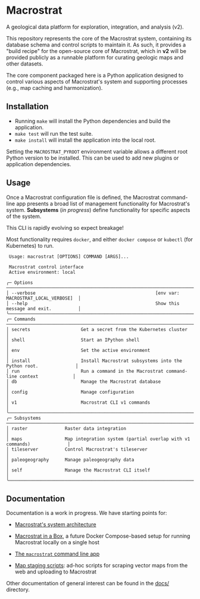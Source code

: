 # Macrostrat

A geological data platform for exploration, integration, and analysis (v2).

This repository represents the core of the Macrostrat system, containing its
database schema and control scripts to maintain it. As such, it provides a
"build recipe" for the open-source core of Macrostrat, which in **v2** will be
provided publicly as a runnable platform for curating geologic maps and other
datasets.

The core component packaged here is a Python application designed to control
various aspects of Macrostrat's system and supporting processes (e.g., map
caching and harmonization).

## Installation

- Running `make` will install the Python dependencies and build the application.
- `make test` will run the test suite.
- `make install` will install the application into the local root.

Setting the `MACROSTRAT_PYROOT` environment variable allows a different root
Python version to be installed. This can be used to add new plugins
or application dependencies.

## Usage

Once a Macrostrat configuration file is defined, the Macrostrat command-line app
presents a broad list of management functionality for Macrostrat's system. **Subsystems**
(*in progress*) define functionality for specific aspects of the system.

This CLI is rapidly evolving so expect breakage!

Most functionality requires `docker`, and either `docker compose` or
`kubectl` (for Kubernetes) to run.

```
 Usage: macrostrat [OPTIONS] COMMAND [ARGS]...

 Macrostrat control interface
 Active environment: local

╭─ Options ──────────────────────────────────────────────────────────────────────────────────╮
│ --verbose                                             [env var: MACROSTRAT_LOCAL_VERBOSE]  │
│ --help                                                Show this message and exit.          │
╰────────────────────────────────────────────────────────────────────────────────────────────╯
╭─ Commands ─────────────────────────────────────────────────────────────────────────────────╮
│ secrets                   Get a secret from the Kubernetes cluster                         │
│ shell                     Start an IPython shell                                           │
│ env                       Set the active environment                                       │
│ install                   Install Macrostrat subsystems into the Python root.              │
│ run                       Run a command in the Macrostrat command-line context             │
│ db                        Manage the Macrostrat database                                   │
│ config                    Manage configuration                                             │
│ v1                        Macrostrat CLI v1 commands                                       │
╰────────────────────────────────────────────────────────────────────────────────────────────╯
╭─ Subsystems ───────────────────────────────────────────────────────────────────────────────╮
│ raster              Raster data integration                                                │
│ maps                Map integration system (partial overlap with v1 commands)              │
│ tileserver          Control Macrostrat's tileserver                                        │
│ paleogeography      Manage paleogeography data                                             │
│ self                Manage the Macrostrat CLI itself                                       │
╰────────────────────────────────────────────────────────────────────────────────────────────╯
```

## Documentation

Documentation is a work in progress. We have starting points for:

* [Macrostrat's system architecture](docs/Macrostrat%20System%20Architecture.md)

* [Macrostrat in a Box](docs/Macrostrat%20in%20a%20Box.md), a future Docker
  Compose-based setup for running Macrostrat locally on a single host

* [The `macrostrat` command line app](cli/docs/cli-usage.md)

* [Map staging scripts](map-staging/README.md): ad-hoc scripts for scraping
  vector maps from the web and uploading to Macrostrat

Other documentation of general interest can be found in the [docs/](docs/)
directory.


